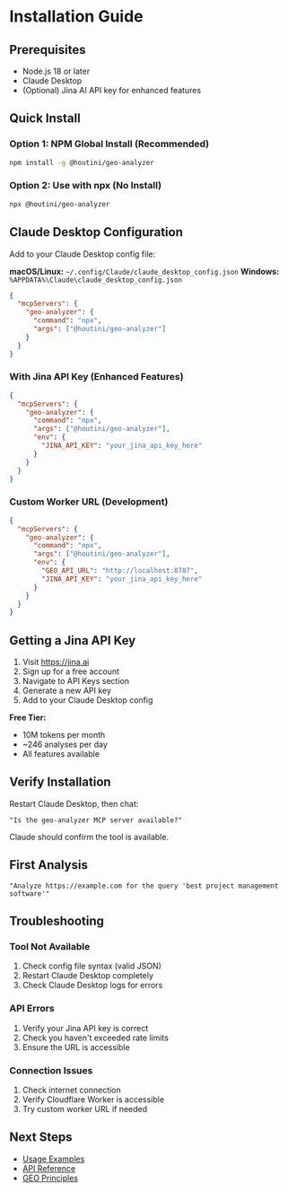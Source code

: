 # Installation Guide

## Prerequisites

- Node.js 18 or later
- Claude Desktop
- (Optional) Jina AI API key for enhanced features

## Quick Install

### Option 1: NPM Global Install (Recommended)

```bash
npm install -g @houtini/geo-analyzer
```

### Option 2: Use with npx (No Install)

```bash
npx @houtini/geo-analyzer
```

## Claude Desktop Configuration

Add to your Claude Desktop config file:

**macOS/Linux:** `~/.config/Claude/claude_desktop_config.json`
**Windows:** `%APPDATA%\Claude\claude_desktop_config.json`

```json
{
  "mcpServers": {
    "geo-analyzer": {
      "command": "npx",
      "args": ["@houtini/geo-analyzer"]
    }
  }
}
```

### With Jina API Key (Enhanced Features)

```json
{
  "mcpServers": {
    "geo-analyzer": {
      "command": "npx",
      "args": ["@houtini/geo-analyzer"],
      "env": {
        "JINA_API_KEY": "your_jina_api_key_here"
      }
    }
  }
}
```

### Custom Worker URL (Development)

```json
{
  "mcpServers": {
    "geo-analyzer": {
      "command": "npx",
      "args": ["@houtini/geo-analyzer"],
      "env": {
        "GEO_API_URL": "http://localhost:8787",
        "JINA_API_KEY": "your_jina_api_key_here"
      }
    }
  }
}
```

## Getting a Jina API Key

1. Visit https://jina.ai
2. Sign up for a free account
3. Navigate to API Keys section
4. Generate a new API key
5. Add to your Claude Desktop config

**Free Tier:**
- 10M tokens per month
- ~246 analyses per day
- All features available

## Verify Installation

Restart Claude Desktop, then chat:

```
"Is the geo-analyzer MCP server available?"
```

Claude should confirm the tool is available.

## First Analysis

```
"Analyze https://example.com for the query 'best project management software'"
```

## Troubleshooting

### Tool Not Available

1. Check config file syntax (valid JSON)
2. Restart Claude Desktop completely
3. Check Claude Desktop logs for errors

### API Errors

1. Verify your Jina API key is correct
2. Check you haven't exceeded rate limits
3. Ensure the URL is accessible

### Connection Issues

1. Check internet connection
2. Verify Cloudflare Worker is accessible
3. Try custom worker URL if needed

## Next Steps

- [Usage Examples](usage.md)
- [API Reference](api.md)
- [GEO Principles](geo-principles.md)
